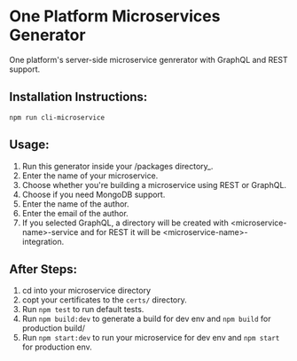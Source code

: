 One Platform Microservices Generator
========================================

One platform's server-side microservice genrerator with GraphQL and REST support.

Installation Instructions:
--------------------------

```
npm run cli-microservice
```

Usage:
------

1.  Run this generator inside your /packages directory_.
2.  Enter the name of your microservice.
3.  Choose whether you're building a microservice using REST or GraphQL.
4.  Choose if you need MongoDB support.
5.  Enter the name of the author.
6.  Enter the email of the author.
7.  If you selected GraphQL, a directory will be created with &lt;microservice-name&gt;-service and for REST it will be &lt;microservice-name&gt;-integration.

After Steps:
------------

1.  cd into your microservice directory
2.  copt your certificates to the `certs/` directory.
2.  Run `npm test` to run default tests.
3.  Run `npm build:dev` to generate a build for dev env and `npm build` for production build/
4.  Run `npm start:dev` to run your microservice for dev env and `npm start` for production env.
